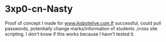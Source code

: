 # 3xp0-cn-Nasty
Proof of concept I made for www.jksbotelive.com.If successful, could pull passwords, potentially change marks/information of students ,cross site scripting. I don't know if this works because I havn't tested it.
